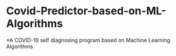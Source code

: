 # Covid-Predictor-based-on-ML-Algorithms
*A COVID-19 self diagnosing program based on Machine Learning Algorithms
